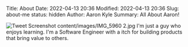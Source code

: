 Title: About
Date: 2022-04-13 20:36
Modified: 2022-04-13 20:36
Slug: about-me
status: hidden
Author: Aaron Kyle
Summary: All About Aaron!

![Tweet Screenshot]({static}/images/IMG_5960%202.jpg "Headshot")
content/images/IMG_5960 2.jpg
I'm just a guy who enjoys learning. I'm a Software Engineer with a itch for building products that bring value to others.